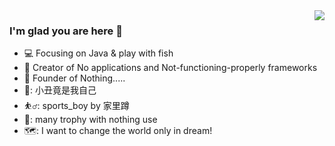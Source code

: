 <img align="right" src="https://github-readme-stats.vercel.app/api?username=fraudLeo&show_icons=true&icon_color=CE1D2D&text_color=718096&bg_color=ffffff&hide_title=true" />

### I'm glad you are here 👋
- :computer: Focusing on Java & play with fish
- :hammer: Creator of No applications and Not-functioning-properly frameworks
- :ram: Founder of Nothing.....
- 🤡: 小丑竟是我自己
- ⛹️‍♂️: sports_boy by 家里蹲
- 🥉: many trophy with nothing use
- 🗺️: I want to change the world only in dream!
